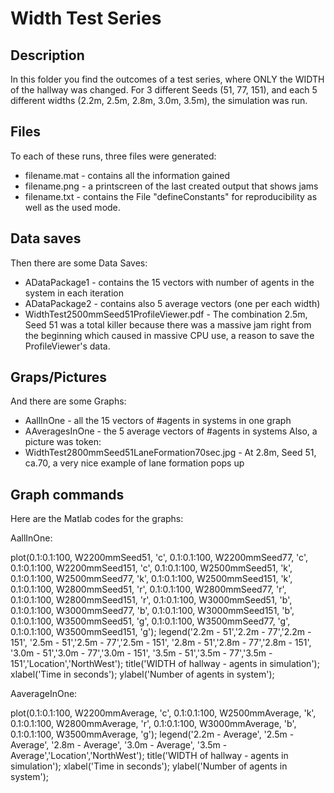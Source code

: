 # Width Test Series

## Description

In this folder you find the outcomes of a test series, where ONLY the WIDTH of the hallway was changed. For 3 different Seeds (51, 77, 151), and each 5 different widths (2.2m, 2.5m, 2.8m, 3.0m, 3.5m), the simulation was run. 

## Files

To each of these runs, three files were generated:
* filename.mat - contains all the information gained
* filename.png - a printscreen of the last created output that shows jams
* filename.txt - contains the File "defineConstants" for reproducibility as well as the used mode.

## Data saves

Then there are some Data Saves:
* ADataPackage1 - contains the 15 vectors with number of agents in the system in each iteration
* ADataPackage2 - contains also 5 average vectors (one per each width)
* WidthTest2500mmSeed51ProfileViewer.pdf - The combination 2.5m, Seed 51 was a total killer because there was a massive jam right from the beginning which caused in massive CPU use, a reason to save the ProfileViewer's data.

## Graps/Pictures

And there are some Graphs:
* AallInOne - all the 15 vectors of #agents in systems in one graph
* AAveragesInOne - the 5 average vectors of #agents in systems
Also, a picture was token:
* WidthTest2800mmSeed51LaneFormation70sec.jpg - At 2.8m, Seed 51, ca.70, a very nice example of lane formation pops up

## Graph commands
Here are the Matlab codes for the graphs:

AallInOne:

plot(0.1:0.1:100, W2200mmSeed51, 'c', 0.1:0.1:100, W2200mmSeed77, 'c', 0.1:0.1:100, W2200mmSeed151, 'c', 0.1:0.1:100, W2500mmSeed51, 'k', 0.1:0.1:100, W2500mmSeed77, 'k', 0.1:0.1:100, W2500mmSeed151, 'k', 0.1:0.1:100, W2800mmSeed51, 'r', 0.1:0.1:100, W2800mmSeed77, 'r', 0.1:0.1:100, W2800mmSeed151, 'r', 0.1:0.1:100, W3000mmSeed51, 'b', 0.1:0.1:100, W3000mmSeed77, 'b', 0.1:0.1:100, W3000mmSeed151, 'b', 0.1:0.1:100, W3500mmSeed51, 'g', 0.1:0.1:100, W3500mmSeed77, 'g', 0.1:0.1:100, W3500mmSeed151, 'g'); legend('2.2m - 51','2.2m - 77','2.2m - 151', '2.5m - 51','2.5m - 77','2.5m - 151', '2.8m - 51','2.8m - 77','2.8m - 151', '3.0m - 51','3.0m - 77','3.0m - 151', '3.5m - 51','3.5m - 77','3.5m - 151','Location','NorthWest'); title('WIDTH of hallway - agents in simulation'); xlabel('Time in seconds'); ylabel('Number of agents in system');

AaverageInOne:

plot(0.1:0.1:100, W2200mmAverage, 'c', 0.1:0.1:100, W2500mmAverage, 'k', 0.1:0.1:100, W2800mmAverage, 'r', 0.1:0.1:100, W3000mmAverage, 'b', 0.1:0.1:100, W3500mmAverage, 'g'); legend('2.2m - Average', '2.5m - Average', '2.8m - Average', '3.0m - Average', '3.5m - Average','Location','NorthWest'); title('WIDTH of hallway - agents in simulation'); xlabel('Time in seconds'); ylabel('Number of agents in system');